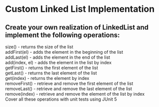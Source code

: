# Custom Linked List Implementation  
## Create your own realization of LinkedList and implement the following operations:  
size() - returns the size of the list  
addFirst(el) - adds the element in the beginning of the list  
addLast(el) - adds the element in the end of the list  
add(index, el) - adds the element in the list by index  
getFirst() - returns the first element of the list  
getLast() - returns the last element of the list  
get(index) - returns the element by index  
removeFirst() - retrieve and remove the first element of the list  
removeLast() - retrieve and remove the last element of the list  
remove(index) - retrieve and remove the element of the list by index  
Cover all these operations with unit tests using JUnit 5  

